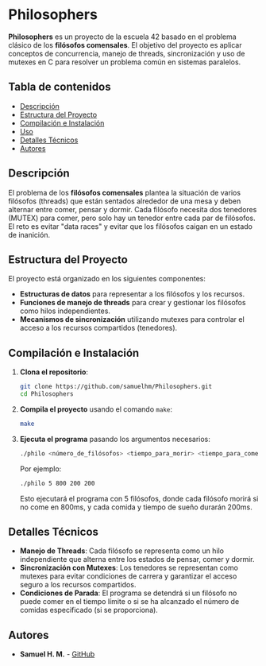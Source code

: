 
# Philosophers

**Philosophers** es un proyecto de la escuela 42 basado en el problema clásico de los **filósofos comensales**. El objetivo del proyecto es aplicar conceptos de concurrencia, manejo de threads, sincronización y uso de mutexes en C para resolver un problema común en sistemas paralelos.

## Tabla de contenidos

- [Descripción](#descripción)
- [Estructura del Proyecto](#estructura-del-proyecto)
- [Compilación e Instalación](#compilación-e-instalación)
- [Uso](#uso)
- [Detalles Técnicos](#detalles-técnicos)
- [Autores](#autores)

## Descripción

El problema de los **filósofos comensales** plantea la situación de varios filósofos (threads) que están sentados alrededor de una mesa y deben alternar entre comer, pensar y dormir. Cada filósofo necesita dos tenedores (MUTEX) para comer, pero solo hay un tenedor entre cada par de filósofos. El reto es evitar "data races" y evitar que los filósofos caigan en un estado de inanición.

## Estructura del Proyecto

El proyecto está organizado en los siguientes componentes:

- **Estructuras de datos** para representar a los filósofos y los recursos.
- **Funciones de manejo de threads** para crear y gestionar los filósofos como hilos independientes.
- **Mecanismos de sincronización** utilizando mutexes para controlar el acceso a los recursos compartidos (tenedores).

## Compilación e Instalación

1. **Clona el repositorio**:
   ```bash
   git clone https://github.com/samuelhm/Philosophers.git
   cd Philosophers
   ```

2. **Compila el proyecto** usando el comando `make`:
   ```bash
   make
   ```

3. **Ejecuta el programa** pasando los argumentos necesarios:

   ```bash
   ./philo <número_de_filósofos> <tiempo_para_morir> <tiempo_para_comer> <tiempo_para_dormir> [<número_de_comidas>]
   ```

   Por ejemplo:

   ```bash
   ./philo 5 800 200 200
   ```

   Esto ejecutará el programa con 5 filósofos, donde cada filósofo morirá si no come en 800ms, y cada comida y tiempo de sueño durarán 200ms.

## Detalles Técnicos

- **Manejo de Threads**: Cada filósofo se representa como un hilo independiente que alterna entre los estados de pensar, comer y dormir.
- **Sincronización con Mutexes**: Los tenedores se representan como mutexes para evitar condiciones de carrera y garantizar el acceso seguro a los recursos compartidos.
- **Condiciones de Parada**: El programa se detendrá si un filósofo no puede comer en el tiempo límite o si se ha alcanzado el número de comidas especificado (si se proporciona).

## Autores

- **Samuel H. M.** - [GitHub](https://github.com/samuelhm)

